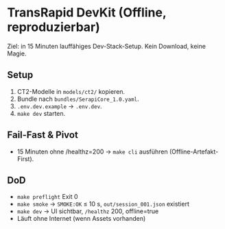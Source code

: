# TransRapid DevKit (Offline, reproduzierbar)
Ziel: in 15 Minuten lauffähiges Dev-Stack-Setup. Kein Download, keine Magie.

## Setup
1) CT2-Modelle in `models/ct2/` kopieren.
2) Bundle nach `bundles/SerapiCore_1.0.yaml`.
3) `.env.dev.example` → `.env.dev`.
4) `make dev` starten.

## Fail-Fast & Pivot
- 15 Minuten ohne /healthz=200 → `make cli` ausführen (Offline-Artefakt-First).

## DoD
- `make preflight` Exit 0
- `make smoke` → `SMOKE:OK` ≤ 10 s, `out/session_001.json` existiert
- `make dev` → UI sichtbar, `/healthz` 200, offline=true
- Läuft ohne Internet (wenn Assets vorhanden)
